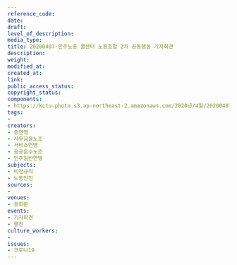 ```yaml
---
reference_code: 
date: 
draft: 
level_of_description: 
media_type: 
title: 20200407-민주노총 콜센터 노동조합 2차 공동행동 기자회견
description: 
weight: 
modified_at: 
created_at: 
link: 
public_access_status: 
copyright_status: 
components:
- https://kctu-photo.s3.ap-northeast-2.amazonaws.com/2020년/4월/20200407-민주노총+콜센터+노동조합+2차+공동행동+기자회견/E5D_0091.jpg
tags:
- 
creators:
- 총연맹
- 사무금융노조
- 서비스연맹
- 공공운수노조
- 민주일반연맹
subjects:
- 비정규직
- 노동안전
sources:
- 
venues:
- 광화문
events:
- 기자회견
- 행진
culture_workers:
- 
issues:
- 코로나19
---
```

